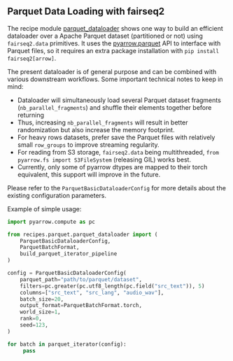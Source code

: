 ## Parquet Data Loading with fairseq2

The recipe module [parquet_dataloader](./parquet_dataloader.py) shows one way to
build an efficient dataloader over a Apache Parquet dataset (partitioned or not)
using `fairseq2.data` primitives. It uses the [pyarrow.parquet](https://arrow.apache.org/docs/python/generated/pyarrow.parquet.ParquetDataset.html)
API to interface with Parquet files, so it requires an extra package
installation with `pip install fairseq2[arrow]`.

The present dataloader is of general purpose and can be combined with various
downstream workflows. Some important technical notes to keep in mind:

* Dataloader will simultaneously load several Parquet dataset fragments
  (`nb_parallel_fragments`) and shuffle their elements together before returning
* Thus, increasing `nb_parallel_fragments` will result in better randomization
  but also increase the memory footprint.
* For heavy rows datasets, prefer save the Parquet files with relatively small
  `row_groups` to improve streaming regularity.
* For reading from S3 storage, `fairseq2.data` being multithreaded,
  `from pyarrow.fs import S3FileSystem` (releasing GIL) works best.
* Currently, only some of pyarrow dtypes are mapped to their torch equivalent,
  this support will improve in the future.

Please refer to the `ParquetBasicDataloaderConfig` for more details about the
existing configuration parameters.

Example of simple usage:

```python
import pyarrow.compute as pc

from recipes.parquet.parquet_dataloader import (
    ParquetBasicDataloaderConfig,
    ParquetBatchFormat,
    build_parquet_iterator_pipeline
)

config = ParquetBasicDataloaderConfig(
    parquet_path="path/to/parquet/dataset", 
    filters=pc.greater(pc.utf8_length(pc.field("src_text")), 5)
    columns=["src_text", "src_lang", "audio_wav"],
    batch_size=20,
    output_format=ParquetBatchFormat.torch,
    world_size=1,
    rank=0,
    seed=123,
)

for batch in parquet_iterator(config):
     pass
```
